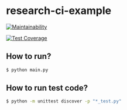 # research-ci-example

[![Maintainability](https://api.codeclimate.com/v1/badges/4d533f7f971bf53d1991/maintainability)](https://codeclimate.com/github/chris-chris/research-ci-example/maintainability)

[![Test Coverage](https://api.codeclimate.com/v1/badges/4d533f7f971bf53d1991/test_coverage)](https://codeclimate.com/github/chris-chris/research-ci-example/test_coverage)

## How to run?
```sh
$ python main.py
```

## How to run test code?
```sh
$ python -m unittest discover -p "*_test.py"
```
